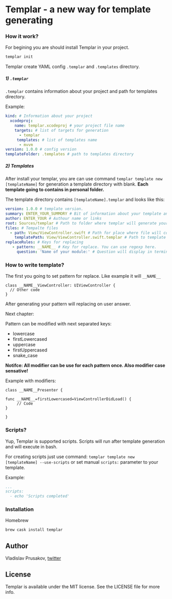 # Templar - a new way for template generating

### How it work?

For begining you are should install Templar in your project.

```bash
templar init
```
Templar create YAML config `.templar` and `.templates` directory.

##### 1) `.templar`

`.templar` contains information about your project and path for templates directory. 

Example:

```yaml
kind: # Information about your project
  xcodeproj:
    name: templar.xcodeproj # your project file name
    targets: # list of targets for generation
      - templar
     templates: # list of templates name
      - mvvm
version: 1.0.0 # config version 
templateFolder: .templates # path to templates directory
```

##### 2) Templates

After install your templar, you are can use command `templar template new [templateName]` for generation a template directory with blank. 
**Each template going to contains in personal folder.**

The template directory contains `[templateName].templar` and looks like this:

```yaml
version: 1.0.0 # template version. 
summary: ENTER_YOUR_SUMMORY # Bit of information about your template and what it do.
author: ENTER_YOUR # Authour name or links
root: Sources/templar # Path to folder where templar will generate your templates.
files: # Tempalte files
  - path: View/ViewController.swift # Path for place where file will contains after process
    templatePath: View/ViewController.swift.templar # Path to template
replaceRules: # Keys for replacing
   - pattern: __NAME__ # Key for replace. You can use regexp here.
     question: 'Name of your module:' # Question will display in terminal and answer will use for replace pattern
```

### How to write template?

The first you going to set pattern for replace. Like example it will `__NAME__`

```
class __NAME__ViewController: UIViewController {
  // Other code
}
```

After generating your pattern will replacing on user answer.

Next chapter: 

Pattern can be modified with next separated keys:

* lowercase
* firstLowercased
* uppercase
* firstUppercased
* snake_case

**Notifce: All modifier can be use for each pattern once. Also modifier case sensative!**

Example with modifiers:

```
class __NAME__Presenter {

func __NAME__=firstLowercased=ViewControllerDidLoad() {
     // Code
}

}
```

### Scripts?

Yup, Templar is supported scripts. Scripts will run after template generation and will execute in bash.

For creating scripts just use command: `templar template new [templateName] --use-scripts` or set manual `scripts:` parameter to your template.

Example:

```yaml
...
scripts:
  - echo 'Scripts completed' 
```

### Installation

Homebrew

```bash
brew cask install templar
```

## Author

Vladislav Prusakov, [twitter](twitter.com/mashiply)

## License

Templar is available under the MIT license. See the LICENSE file for more info.

